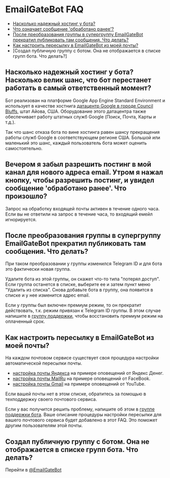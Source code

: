 # EmailGateBot FAQ

- [Насколько надежный хостинг у бота?](#%D0%BD%D0%B0%D1%81%D0%BA%D0%BE%D0%BB%D1%8C%D0%BA%D0%BE-%D0%BD%D0%B0%D0%B4%D0%B5%D0%B6%D0%BD%D1%8B%D0%B9-%D1%85%D0%BE%D1%81%D1%82%D0%B8%D0%BD%D0%B3-%D1%83-%D0%B1%D0%BE%D1%82%D0%B0-%D0%BD%D0%B0%D1%81%D0%BA%D0%BE%D0%BB%D1%8C%D0%BA%D0%BE-%D0%B2%D0%B5%D0%BB%D0%B8%D0%BA-%D1%88%D0%B0%D0%BD%D1%81-%D1%87%D1%82%D0%BE-%D0%B1%D0%BE%D1%82-%D0%BF%D0%B5%D1%80%D0%B5%D1%81%D1%82%D0%B0%D0%BD%D0%B5%D1%82-%D1%80%D0%B0%D0%B1%D0%BE%D1%82%D0%B0%D1%82%D1%8C-%D0%B2-%D1%81%D0%B0%D0%BC%D1%8B%D0%B9-%D0%BE%D1%82%D0%B2%D0%B5%D1%82%D1%81%D1%82%D0%B2%D0%B5%D0%BD%D0%BD%D1%8B%D0%B9-%D0%BC%D0%BE%D0%BC%D0%B5%D0%BD%D1%82)
- [Что означает сообщение 'обработано ранее'?](#%D0%B2%D0%B5%D1%87%D0%B5%D1%80%D0%BE%D0%BC-%D1%8F-%D0%B7%D0%B0%D0%B1%D1%8B%D0%BB-%D1%80%D0%B0%D0%B7%D1%80%D0%B5%D1%88%D0%B8%D1%82%D1%8C-%D0%BF%D0%BE%D1%81%D1%82%D0%B8%D0%BD%D0%B3-%D0%B2-%D0%BC%D0%BE%D0%B9-%D0%BA%D0%B0%D0%BD%D0%B0%D0%BB-%D0%B4%D0%BB%D1%8F-%D0%BD%D0%BE%D0%B2%D0%BE%D0%B3%D0%BE-%D0%B0%D0%B4%D1%80%D0%B5%D1%81%D0%B0-email-%D1%83%D1%82%D1%80%D0%BE%D0%BC-%D1%8F-%D0%BD%D0%B0%D0%B6%D0%B0%D0%BB-%D0%BA%D0%BD%D0%BE%D0%BF%D0%BA%D1%83-%D1%87%D1%82%D0%BE%D0%B1%D1%8B-%D1%80%D0%B0%D0%B7%D1%80%D0%B5%D1%88%D0%B8%D1%82%D1%8C-%D0%BF%D0%BE%D1%81%D1%82%D0%B8%D0%BD%D0%B3-%D0%B8-%D1%83%D0%B2%D0%B8%D0%B4%D0%B5%D0%BB-%D1%81%D0%BE%D0%BE%D0%B1%D1%89%D0%B5%D0%BD%D0%B8%D0%B5-%D0%BE%D0%B1%D1%80%D0%B0%D0%B1%D0%BE%D1%82%D0%B0%D0%BD%D0%BE-%D1%80%D0%B0%D0%BD%D0%B5%D0%B5-%D1%87%D1%82%D0%BE-%D0%BF%D1%80%D0%BE%D0%B8%D0%B7%D0%BE%D1%88%D0%BB%D0%BE)
- [После преобразования группы в супергруппу EmailGateBot прекратил публиковать там сообщения. Что делать?](#%D0%BF%D0%BE%D1%81%D0%BB%D0%B5-%D0%BF%D1%80%D0%B5%D0%BE%D0%B1%D1%80%D0%B0%D0%B7%D0%BE%D0%B2%D0%B0%D0%BD%D0%B8%D1%8F-%D0%B3%D1%80%D1%83%D0%BF%D0%BF%D1%8B-%D0%B2-%D1%81%D1%83%D0%BF%D0%B5%D1%80%D0%B3%D1%80%D1%83%D0%BF%D0%BF%D1%83-emailgatebot-%D0%BF%D1%80%D0%B5%D0%BA%D1%80%D0%B0%D1%82%D0%B8%D0%BB-%D0%BF%D1%83%D0%B1%D0%BB%D0%B8%D0%BA%D0%BE%D0%B2%D0%B0%D1%82%D1%8C-%D1%82%D0%B0%D0%BC-%D1%81%D0%BE%D0%BE%D0%B1%D1%89%D0%B5%D0%BD%D0%B8%D1%8F-%D1%87%D1%82%D0%BE-%D0%B4%D0%B5%D0%BB%D0%B0%D1%82%D1%8C)
- [Как настроить пересылку в EmailGateBot из моей почты?](#%D0%BA%D0%B0%D0%BA-%D0%BD%D0%B0%D1%81%D1%82%D1%80%D0%BE%D0%B8%D1%82%D1%8C-%D0%BF%D0%B5%D1%80%D0%B5%D1%81%D1%8B%D0%BB%D0%BA%D1%83-%D0%B2-emailgatebot-%D0%B8%D0%B7-%D0%BC%D0%BE%D0%B5%D0%B9-%D0%BF%D0%BE%D1%87%D1%82%D1%8B)
- [Создал публичную группу с ботом. Она не отображается в списке групп бота. Что делать?]

## Насколько надежный хостинг у бота? Насколько велик шанс, что бот перестанет работать в самый ответственный момент?

Бот реализован на платформе Google App Engine Standard Environment и использует в качестве хостнига
[датацентр Google в городе Council Bluffs](https://www.google.com/about/datacenters/inside/locations/council-bluffs/), штат Айова, США.
Оборудование этого датацентра также обеспечивает работу штатных служб Google (Поиск, Почта, Карты и т.д.).

Так что шанс отказа бота по вине хостинга равен шансу прекращения работы служб Google в соответствующем регионе США.
Большой или маленький это шанс, каждый пользователь бота может оценить самостоятельно.

## Вечером я забыл разрешить постинг в мой канал для нового адреса email. Утром я нажал кнопку, чтобы разрешить постинг, и увидел сообщение 'обработано ранее'. Что произошло?

Запрос на обработку входящей почты активен в течение одного часа.
Если вы не ответили на запрос в течение часа, то входящий емейл игнорируется.

## После преобразования группы в супергруппу EmailGateBot прекратил публиковать там сообщения. Что делать?

При таком преобразовании у группы изменился Telegram ID и для бота это фактически новая группа.

Удалите бота из этой группы, он скажет что-то типа "потерял доступ". 
Если группа останется в списке, выберите ее и затем пункт меню "Удалить из списка".
Снова добавьте бота в группу, она появится в списке и у нее изменится адрес email.

Если у группы был включен премиум режим, то он прекратит действовать, т.к. режим привязан к Telegram ID группы.
В этом случае напишите в [группу поддержки](https://t.me/joinchat/CJ4MSEfmFlaDevQOeMVoLg), чтобы восстановить премиум режим на оплаченный срок.

## Как настроить пересылку в EmailGateBot из моей почты?

На каждом почтовом сервисе существует своя процедура настройки автоматической пересылки почты. 

- [настройка почты Яндекса](ym/guide.md) на примере оповещений от Яндекс Денег.
- [настройка почты MailRu](fb/guide.md) на примере оповещений от FaceBook.
- [настройка почты Gmail](youtube/guide.md) на примере оповещений от YouTube.

Если вашей почты нет в этом списке, обратитесь за помощью в техподдержку своего почтового сервиса.

Если у вас получится решить проблему, напишите об этом в [группе поддержки бота](https://t.me/joinchat/CJ4MSEfmFlaDevQOeMVoLg).
Ваше описание процедуры настройки пересылки для вашего почтового сервиса будет добавлено в этот FAQ.
Это поможет другим пользователям этой почты.

## Создал публичную группу с ботом. Она не отображается в списке групп бота. Что делать?

Перейти в [@EmailGateBot](http://t.me/EmailGateBot?start=utm_KDaxQG000_github-ru-faq)
